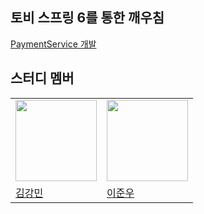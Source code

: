 ## 토비 스프링 6를 통한 깨우침
>

[PaymentService 개발](https://github.com/coffee-yongsucheol/toby-spring-6/blob/amazon7737/PaymentService%20%EA%B0%9C%EB%B0%9C.md)

## 스터디 멤버
<table>
  <tr>
    <td><img src="https://avatars.githubusercontent.com/u/76634341?v=4" width="130px;"></img></td>
    <td><img src="https://avatars.githubusercontent.com/u/127822736?v=4" width="130px;"></img></td>
  </tr>
  <tr>
    <td><a href = "https://github.com/amazon7737">김강민</a></td>
    <td><a href = "https://github.com/junw00">이준우</a></td>
  </tr>
  
</table>
